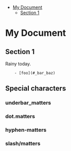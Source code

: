 - [My Document](#_my_document)
    - [Section 1](#_section_1)

# My Document

## Section 1

Rainy today.

```
    - [foo](#_bar_baz)
```

## Special characters

### underbar_matters

### dot.matters

### hyphen-matters

### slash/matters


